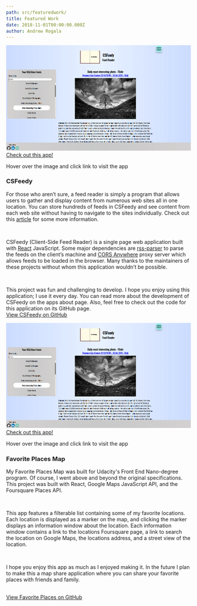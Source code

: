 ```yaml
---
path: src/featuredwork/
title: Featured Work
date: 2018-11-01T00:00:00.000Z
author: Andrew Rogala
---
```


<section class="featuredwork">
	<div>
		<div class="featuredwork__imgbox">
			<!-- gatsby adds alt text and class names to img -->
			<img src="../img/uploads/csfeedy.png" />
			<div class="featuredwork__imgbox-overlay">
				<div class="featuredwork__imgbox-overlay--text">
					<a class="featuredwork__imgbox-overlay--link" href="https://csfeedy.surge.sh">Check out this app!</a>
				</div>
			</div>
		</div>
		<p class="featuredwork__tip">Hover over the image and click link to visit the app</p>
		<h3 class="heading-tertiary">CSFeedy</h3>
		<p class="featuredwork__description-p">For those who aren’t sure, a feed reader is simply a program that allows
		users to gather and display content from numerous web sites all in one location.
		You can store hundreds of feeds in CSFeedy and see content from each web site without having to navigate
		to the sites individually. Check out this <a href="https://www.lifewire.com/what-is-rss-2483592">article</a> for some more information. </p><br/>
		<p class="featuredwork__description-p">CSFeedy (Client-Side Feed Reader) is a single page web application built with 
                <a href="https://reactjs.org/">React</a> JavaScript.
		Some major dependencies are <a href="https://www.npmjs.com/package/rss-parser">rss-parser</a> to parse the
		feeds on the client’s machine and <a href="https://github.com/Rob--W/cors-anywhere">CORS Anywhere</a> proxy server
		which allows feeds to be loaded in the browser. Many thanks to the maintainers of these
		projects without whom this application wouldn’t be possible.</p><br/>
		<p class="featuredwork__description-p">This project was fun and challenging to develop. 
                I hope you enjoy using this application; I use it every day.
		You can read more about the development of CSFeedy on the apps about page.
		Also, feel free to check out the code for this application on its GitHub page.<br/>
		<a href="https://github.com/ARogala/cs-feedy">View CSFeedy on GitHub</a></p>
	</div>
        <div>
		<div class="featuredwork__imgbox">
			<!-- gatsby adds alt text and class names to img -->
			<img src="../img/uploads/csfeedy.png" />
			<div class="featuredwork__imgbox-overlay">
				<div class="featuredwork__imgbox-overlay--text">
					<a class="featuredwork__imgbox-overlay--link" href="https://arogala.github.io/FavoritePlacesMap/">Check out this app!</a>
				</div>
			</div>
		</div>
		<p class="featuredwork__tip">Hover over the image and click link to visit the app</p>
		<h3 class="heading-tertiary">Favorite Places Map</h3>
		<p class="featuredwork__description-p">My Favorite Places Map was built for Udacity's Front End Nano-degree program. 
                Of course, I went above and beyond the original specifications. This project was built with React, Google Maps JavaScript API, 
                and the Foursquare Places API.</p><br/>
		<p class="featuredwork__description-p">This app features a filterable list containing some of my favorite locations. 
                Each location is displayed as a marker on the map, and clicking the marker displays an information window about the location. 
                Each information window contains a link to the locations Foursquare page, a link to search the location on Google Maps, 
                the locations address, and a street view of the location.</p><br/>
		<p class="featuredwork__description-p">I hope you enjoy this app as much as I enjoyed making it. 
                In the future I plan to make this a map share application where you can share your favorite places with friends and family.</p><br/>
                <a href="https://github.com/ARogala/FavoritePlacesMap">View Favorite Places on GitHub</a></p>
	</div>
</section>
